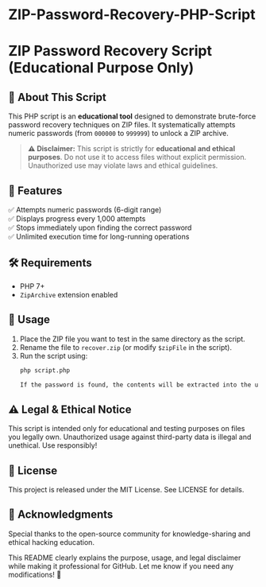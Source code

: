 # ZIP-Password-Recovery-PHP-Script

# ZIP Password Recovery Script (Educational Purpose Only)

## 🚀 About This Script  
This PHP script is an **educational tool** designed to demonstrate brute-force password recovery techniques on ZIP files. It systematically attempts numeric passwords (from `000000` to `999999`) to unlock a ZIP archive.  

> **⚠ Disclaimer:** This script is strictly for **educational and ethical purposes**. Do not use it to access files without explicit permission. Unauthorized use may violate laws and ethical guidelines.

## 📌 Features  
✅ Attempts numeric passwords (6-digit range)  
✅ Displays progress every 1,000 attempts  
✅ Stops immediately upon finding the correct password  
✅ Unlimited execution time for long-running operations  

## 🛠 Requirements  
- PHP 7+  
- `ZipArchive` extension enabled  

## 🔧 Usage  
1. Place the ZIP file you want to test in the same directory as the script.  
2. Rename the file to `recover.zip` (or modify `$zipFile` in the script).  
3. Run the script using:  
   ```sh
   php script.php

   If the password is found, the contents will be extracted into the unzipped folder.
## ⚠ Legal & Ethical Notice
This script is intended only for educational and testing purposes on files you legally own. Unauthorized usage against third-party data is illegal and unethical. Use responsibly!

## 📜 License
This project is released under the MIT License. See LICENSE for details.

## 🙏 Acknowledgments
Special thanks to the open-source community for knowledge-sharing and ethical hacking education.

This README clearly explains the purpose, usage, and legal disclaimer while making it professional for GitHub. Let me know if you need any modifications! 🚀
